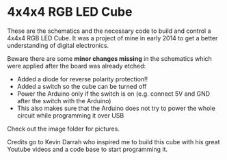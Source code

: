 
# 4x4x4 RGB LED Cube

These are the schematics and the necessary code to build and control a 4x4x4 RGB LED Cube. It was a project of mine in early 2014 to get a better understanding of digital electronics.

Beware there are some **minor changes missing** in the schematics which were applied after the board was already etched:

 - Added a diode for reverse polarity protection!!
 - Added a switch so the cube can be turned off
 - Power the Arduino only if the switch is on (e.g. connect 5V and GND after the switch with the Arduino)
 - This also makes sure that the Arduino does not try to power the whole circuit while programming it over USB 

Check out the image folder for pictures.

Credits go to Kevin Darrah who inspired me to build this cube with his great Youtube videos and a code base to start programming it.